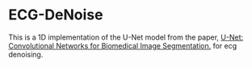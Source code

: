# ECG-DeNoise

This is a 1D implementation of the U-Net model from the paper, [U-Net: Convolutional Networks for Biomedical Image Segmentation.](https://arxiv.org/abs/1505.04597v1) for ecg denoising.